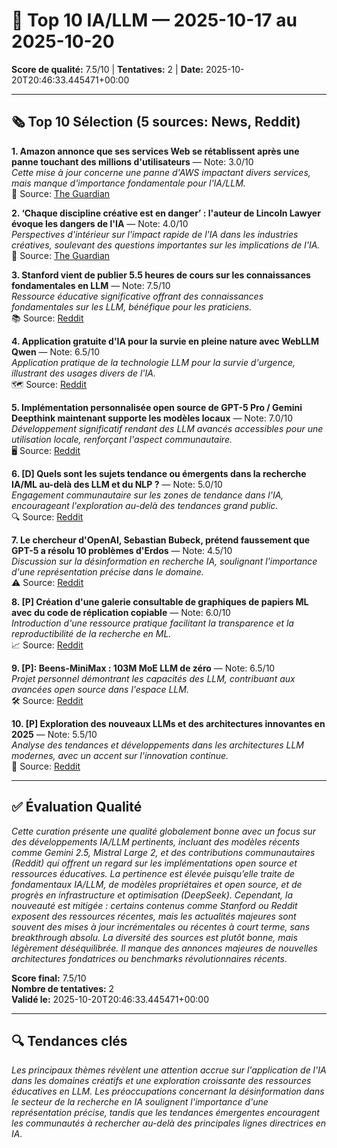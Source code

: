 # 🤖 Top 10 IA/LLM — 2025-10-17 au 2025-10-20

**Score de qualité:** 7.5/10 | **Tentatives:** 2 | **Date:** 2025-10-20T20:46:33.445471+00:00

---

## 🗞️ Top 10 Sélection (5 sources: News, Reddit)

**1. Amazon annonce que ses services Web se rétablissent après une panne touchant des millions d'utilisateurs** — Note: 3.0/10  
*Cette mise à jour concerne une panne d'AWS impactant divers services, mais manque d'importance fondamentale pour l'IA/LLM.*  
📰 Source: [The Guardian](https://www.theguardian.com/business/live/2025/oct/20/china-economic-growth-gdp-low-house-prices-fall-stock-markets-ftse-business-live-news)

**2. ‘Chaque discipline créative est en danger’ : l'auteur de Lincoln Lawyer évoque les dangers de l'IA** — Note: 4.0/10  
*Perspectives d'intérieur sur l'impact rapide de l'IA dans les industries créatives, soulevant des questions importantes sur les implications de l'IA.*  
📰 Source: [The Guardian](https://www.theguardian.com/technology/2025/oct/20/author-michael-connelly-lincoln-lawyer-ai)

**3. Stanford vient de publier 5.5 heures de cours sur les connaissances fondamentales en LLM** — Note: 7.5/10  
*Ressource éducative significative offrant des connaissances fondamentales sur les LLM, bénéfique pour les praticiens.*  
📚 Source: [Reddit](https://www.reddit.com/r/LocalLLaMA/comments/1oakwgs/stanford_just_dropped_55hrs_worth_of_lectures_on/)

**4. Application gratuite d'IA pour la survie en pleine nature avec WebLLM Qwen** — Note: 6.5/10  
*Application pratique de la technologie LLM pour la survie d'urgence, illustrant des usages divers de l'IA.*  
🗺️ Source: [Reddit](https://www.reddit.com/gallery/1o9lv2k)

**5. Implémentation personnalisée open source de GPT-5 Pro / Gemini Deepthink maintenant supporte les modèles locaux** — Note: 7.0/10  
*Développement significatif rendant des LLM avancés accessibles pour une utilisation locale, renforçant l'aspect communautaire.*  
🖥️ Source: [Reddit](https://www.reddit.com/r/LocalLLaMA/comments/1oa8klx/open_source_custom_implementation_of_gpt5_pro/)

**6. [D] Quels sont les sujets tendance ou émergents dans la recherche IA/ML au-delà des LLM et du NLP ?** — Note: 5.0/10  
*Engagement communautaire sur les zones de tendance dans l'IA, encourageant l'exploration au-delà des tendances grand public.*  
🔍 Source: [Reddit](https://www.reddit.com/r/MachineLearning/comments/1oa7bb2/d_what_are_some_trendy_or_emerging_topics_in_aiml/)

**7. Le chercheur d'OpenAI, Sebastian Bubeck, prétend faussement que GPT-5 a résolu 10 problèmes d'Erdos** — Note: 4.5/10  
*Discussion sur la désinformation en recherche IA, soulignant l'importance d'une représentation précise dans le domaine.*  
⚠️ Source: [Reddit](https://www.reddit.com/r/OpenAI/comments/1oacp38/openai_researcher_sebastian_bubeck_falsely_claims/)

**8. [P] Création d'une galerie consultable de graphiques de papiers ML avec du code de réplication copiable** — Note: 6.0/10  
*Introduction d'une ressource pratique facilitant la transparence et la reproductibilité de la recherche en ML.*  
📈 Source: [Reddit](https://www.reddit.com/r/MachineLearning/comments/1obbp7m/p_built_a_searchable_gallery_of_ml_paper_plots/)

**9. [P]: Beens-MiniMax : 103M MoE LLM de zéro** — Note: 6.5/10  
*Projet personnel démontrant les capacités des LLM, contribuant aux avancées open source dans l'espace LLM.*  
🛠️ Source: [Reddit](https://www.reddit.com/r/MachineLearning/comments/1o9pnaz/p_beensminimax_103m_moe_llm_from_scratch/)

**10. [P] Exploration des nouveaux LLMs et des architectures innovantes en 2025** — Note: 5.5/10  
*Analyse des tendances et développements dans les architectures LLM modernes, avec un accent sur l'innovation continue.*  
🔗 Source: [Reddit](https://www.reddit.com/r/MachineLearning/comments/1oa1fr5/p_exploration_des_nouveaux_llms_et_des_architectures_innovantes_en_2025/)

---

## ✅ Évaluation Qualité

*Cette curation présente une qualité globalement bonne avec un focus sur des développements IA/LLM pertinents, incluant des modèles récents comme Gemini 2.5, Mistral Large 2, et des contributions communautaires (Reddit) qui offrent un regard sur les implémentations open source et ressources éducatives. La pertinence est élevée puisqu’elle traite de fondamentaux IA/LLM, de modèles propriétaires et open source, et de progrès en infrastructure et optimisation (DeepSeek). Cependant, la nouveauté est mitigée : certains contenus comme Stanford ou Reddit exposent des ressources récentes, mais les actualités majeures sont souvent des mises à jour incrémentales ou récentes à court terme, sans breakthrough absolu. La diversité des sources est plutôt bonne, mais légèrement déséquilibrée. Il manque des annonces majeures de nouvelles architectures fondatrices ou benchmarks révolutionnaires récents.*

**Score final:** 7.5/10  
**Nombre de tentatives:** 2  
**Validé le:** 2025-10-20T20:46:33.445471+00:00

---

## 🔍 Tendances clés

*Les principaux thèmes révèlent une attention accrue sur l'application de l'IA dans les domaines créatifs et une exploration croissante des ressources éducatives en LLM. Les préoccupations concernant la désinformation dans le secteur de la recherche en IA soulignent l'importance d'une représentation précise, tandis que les tendances émergentes encouragent les communautés à rechercher au-delà des principales lignes directrices en IA.*
